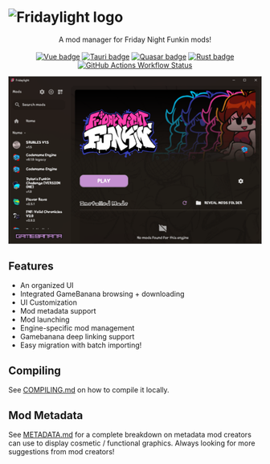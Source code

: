 # ![Fridaylight logo](/docs/fridaylight.png)

<p align="center">
A mod manager for Friday Night Funkin mods!<br /><br />
<a href="https://vuejs.org/"><img alt="Vue badge" src="https://img.shields.io/badge/Vue.js-4FC08D?style=for-the-badge&logo=vue.js&logoColor=FFFFFF" /></a>
<a href="https://v2.tauri.app/"><img alt="Tauri badge" src="https://img.shields.io/badge/tauri-24C8D8?style=for-the-badge&logo=tauri&logoColor=FFFFFF" /></a>
<a href="https://quasar.dev/"><img alt="Quasar badge" src="https://img.shields.io/badge/quasar-050A14?style=for-the-badge&logo=quasar&logoColor=FFFFFF" /></a>
<a href="https://www.rust-lang.org/"><img alt="Rust badge" src="https://img.shields.io/badge/rust-000000?style=for-the-badge&logo=rust&logoColor=FFFFFF" /></a>
<a href="https://github.com/echolotl/fridaylight/actions/workflows/release.yml"><img alt="GitHub Actions Workflow Status" src="https://img.shields.io/github/actions/workflow/status/echolotl/fridaylight/release.yml?style=for-the-badge&logo=github&logoColor=FFFFFF"></a>

</p>

![Screenshot of main app layout](/docs/screenshot1.png)

## Features

- An organized UI
- Integrated GameBanana browsing + downloading
- UI Customization
- Mod metadata support
- Mod launching
- Engine-specific mod management
- Gamebanana deep linking support
- Easy migration with batch importing!

## Compiling

See [COMPILING.md](/docs/COMPILING.md) on how to compile it locally.

## Mod Metadata

See [METADATA.md](/docs/METADATA.md) for a complete breakdown on metadata mod creators can use to display cosmetic / functional graphics. Always looking for more suggestions from mod creators!
